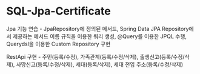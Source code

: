 # SQL-Jpa-Certificate
Jpa 기능 연습 - 
JpaRepository에 정의된 메서드,
Spring Data JPA Repository에서 제공하는 메서드 이름 규칙을 이용한 쿼리 생성,
@Query를 이용한 JPQL 수행,
Querydsl을 이용한 Custom Repository 구현

RestApi 구현 - 
주민(등록/수정),
가족관계(등록/수정/삭제),
출생신고(등록/수정/삭제),
사망신고(등록/수정/삭제),
세대(등록/삭제),
세대 전입 주소(등록/수정/삭제)
